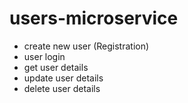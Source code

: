 # users-microservice
* create new user (Registration)
* user login
* get user details
* update user details
* delete user details
